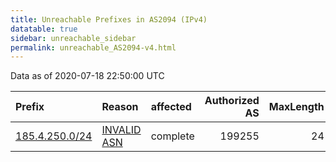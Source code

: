 ```yaml
---
title: Unreachable Prefixes in AS2094 (IPv4)
datatable: true
sidebar: unreachable_sidebar
permalink: unreachable_AS2094-v4.html
---
```


Data as of 2020-07-18 22:50:00 UTC


<div class="datatable-begin"></div>

| Prefix                                                 | Reason                                                                                               | affected   |   Authorized AS |   MaxLength | Anchor                                         |   unreachable /24s |
|:-------------------------------------------------------|:-----------------------------------------------------------------------------------------------------|:-----------|----------------:|------------:|:-----------------------------------------------|-------------------:|
| [185.4.250.0/24](https://stat.ripe.net/185.4.250.0/24) | [INVALID ASN](https://rpki-validator.ripe.net/announcement-preview?asn=AS2094&prefix=185.4.250.0/24) | complete   |          199255 |          24 | [RIPE](unreachable_RIPE_NCC_RPKI_Root-v4.html) |                  1 |

<div class="datatable-end"></div>